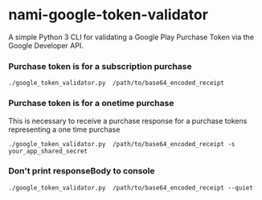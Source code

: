# nami-google-token-validator

A simple Python 3 CLI for validating a Google Play Purchase Token via the Google Developer API.

### Purchase token is for a subscription purchase


```
./google_token_validator.py  /path/to/base64_encoded_receipt
```

### Purchase token is for a onetime purchase

This is necessary to receive a purchase response for a purchase tokens representing a one time purchase


```
./google_token_validator.py  /path/to/base64_encoded_receipt -s your_app_shared_secret
```

### Don't print responseBody to console

```
./google_token_validator.py  /path/to/base64_encoded_receipt --quiet
```
